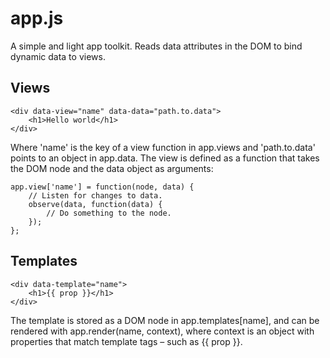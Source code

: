 <h1>app.js</h1>

A simple and light app toolkit. Reads data attributes in
the DOM to bind dynamic data to views.

<h2>Views</h2>

    <div data-view="name" data-data="path.to.data">
        <h1>Hello world</h1>
    </div>

Where 'name' is the key of a view function in app.views and
'path.to.data' points to an object in app.data. The view is
defined as a function that takes the DOM node and the data
object as arguments:

    app.view['name'] = function(node, data) {
        // Listen for changes to data.
        observe(data, function(data) {
            // Do something to the node.
        });
    };

<h2>Templates</h2>

    <div data-template="name">
        <h1>{{ prop }}</h1>
    </div>

The template is stored as a DOM node in app.templates[name],
and can be rendered with app.render(name, context), where
context is an object with properties that match template tags
– such as {{ prop }}.